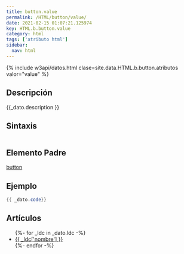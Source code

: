 ```yaml
---
title: button.value
permalink: /HTML/button/value/
date: 2021-02-15 01:07:21.125974
key: HTML.b.button.value
category: html
tags: ['atributo html']
sidebar: 
  nav: html
---
```


{% include w3api/datos.html clase=site.data.HTML.b.button.atributos valor="value" %}

## Descripción
{{_dato.description }}

## Sintaxis
~~~html
~~~

## Elemento Padre
[button](/HTML/button/)

## Ejemplo
~~~java
{{ _dato.code}}
~~~

## Artículos
<ul>
{%- for _ldc in _dato.ldc -%}
   <li>
       <a href="{{_ldc['url'] }}">{{ _ldc['nombre'] }}</a>
   </li>
{%- endfor -%}
</ul>
